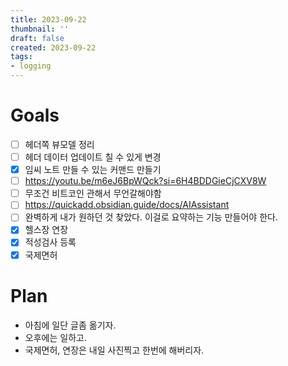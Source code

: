 ```yaml
---
title: 2023-09-22
thumbnail: ''
draft: false
created: 2023-09-22
tags:
- logging
---
```


# Goals

* [ ] 헤더쪽 뷰모델 정리
* [ ] 헤더 데이터 업데이트 칠 수 있게 변경
* [x] 임씨 노트 만들 수 있는 커맨드 만들기
* [ ] https://youtu.be/m6eJ6BpWQck?si=6H4BDDGieCjCXV8W
* [ ] 무조건 비트코인 관해서 무언갈해야함
* [ ] https://quickadd.obsidian.guide/docs/AIAssistant
* [ ] 완벽하게 내가 원하던 것 찾았다. 이걸로 요약하는 기능 만들어야 한다.
* [x] 헬스장 연장
* [x] 적성검사 등록
* [x] 국제면허

# Plan

* 아침에 일단 글좀 옮기자.
* 오후에는 일하고.
* 국제면허, 연장은 내일 사진찍고 한번에 해버리자.
